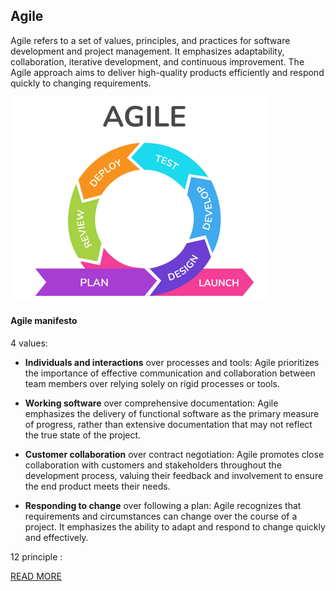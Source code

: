 ## Agile

Agile refers to a set of values, principles, and practices for software development and project management. It
emphasizes adaptability, collaboration, iterative development, and continuous improvement. The Agile approach aims to
deliver high-quality products efficiently and respond quickly to changing requirements.

![](../../../../resources/agile/img.png)

#### Agile manifesto

4 values:

- **Individuals and interactions** over processes and tools: Agile prioritizes the importance of effective communication and
collaboration between team members over relying solely on rigid processes or tools.


- **Working software** over comprehensive documentation: Agile emphasizes the delivery of functional software as the primary
measure of progress, rather than extensive documentation that may not reflect the true state of the project.


- **Customer collaboration** over contract negotiation: Agile promotes close collaboration with customers and stakeholders
throughout the development process, valuing their feedback and involvement to ensure the end product meets their needs.

- **Responding to change** over following a plan: Agile recognizes that requirements and circumstances can change over the
course of a project. It emphasizes the ability to adapt and respond to change quickly and effectively.

12 principle :

[READ MORE](https://www.agilealliance.org/agile101/12-principles-behind-the-agile-manifesto/)


